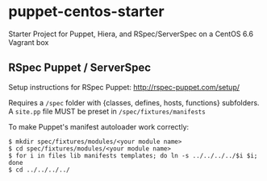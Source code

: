 # puppet-centos-starter

Starter Project for Puppet, Hiera, and RSpec/ServerSpec on a CentOS 6.6 Vagrant box

## RSpec Puppet / ServerSpec

Setup instructions for RSpec Puppet: http://rspec-puppet.com/setup/

Requires a `/spec` folder with {classes, defines, hosts, functions} subfolders. A `site.pp` file MUST be preset in `/spec/fixtures/manifests`

To make Puppet's manifest autoloader work correctly:

    $ mkdir spec/fixtures/modules/<your module name>
    $ cd spec/fixtures/modules/<your module name>
    $ for i in files lib manifests templates; do ln -s ../../../../$i $i; done
    $ cd ../../../../